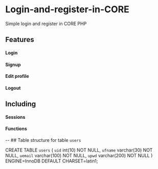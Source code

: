 # Login-and-register-in-CORE
Simple login and register in CORE PHP


## Features

#### Login
#### Signup
#### Edit profile
#### Logout

## Including 

#### Sessions
#### Functions


-- ## Table structure for table `users`

CREATE TABLE `users` (
  `uid` int(10) NOT NULL,
  `ufname` varchar(30) NOT NULL,
  `uemail` varchar(100) NOT NULL,
  `upwd` varchar(200) NOT NULL
) ENGINE=InnoDB DEFAULT CHARSET=latin1;
